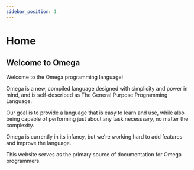 ```yaml
---
sidebar_position: 1
---
```


# Home

## Welcome to Omega

Welcome to the Omega programming language!

Omega is a new, compiled language designed with simplicity and power in mind, and is self-described as The General Purpose Programming Language.

Our goal is to provide a language that is easy to learn and use, while also being capable of performing just about any task necesssary, no matter the complexity.

Omega is currently in its infancy, but we're working hard to add features and improve the language.

This website serves as the primary source of documentation for Omega programmers.
